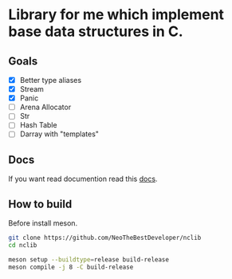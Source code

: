 # Library for me which implement base data structures in C. 

## Goals

- [x] Better type aliases
- [x] Stream
- [x] Panic
- [ ] Arena Allocator
- [ ] Str
- [ ] Hash Table
- [ ] Darray with "templates"

## Docs

If you want read documention read this [docs](./docs/README.md).

## How to build 

Before install meson.

```sh
git clone https://github.com/NeoTheBestDeveloper/nclib
cd nclib

meson setup --buildtype=release build-release
meson compile -j 8 -C build-release
```
